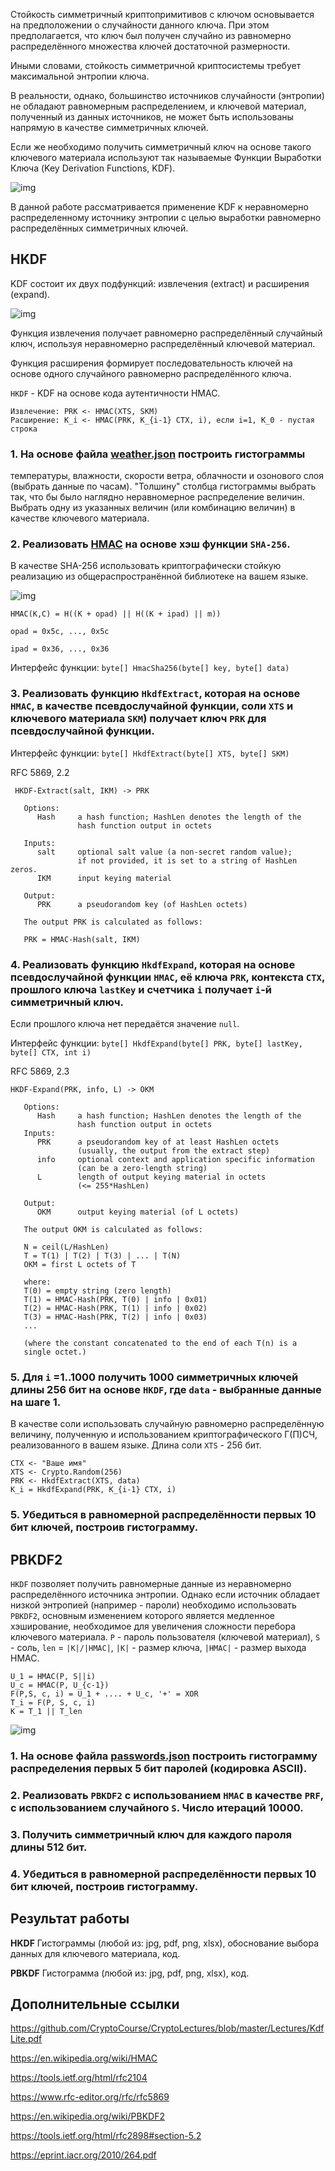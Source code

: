 Стойкость симметричный криптопримитивов с ключом основывается на предположении о случайности данного ключа. При этом предполагается, что ключ был получен случайно из равномерно распределённого множества ключей достаточной размерности.

Иными словами, стойкость симметричной криптосистемы требует максимальной энтропии ключа.

В реальности, однако, большинство источников случайности (энтропии) не обладают равномерным распределением, и ключевой материал, полученный из данных источников, не может быть использованы напрямую в качестве симметричных ключей.

Если же необходимо получить симметричный ключ на основе такого ключевого материала используют так называемые Функции Выработки Ключа (Key Derivation Functions, KDF).

![img](https://github.com/CryptoCourse/CryptoLabs/blob/master/Impl/imgs/Single-phase-model-for-KDFs_W640.jpg)

В данной работе рассматривается применение KDF к неравномерно распределенному источнику энтропии с целью выработки равномерно распределённых симметричных ключей.

## HKDF

KDF состоит их двух подфункций: извлечения (extract) и расширения (expand).

![img](https://github.com/CryptoCourse/CryptoLabs/blob/master/Impl/imgs/Extract-then-expand-model-for-KDFs_W640.jpg)

Функция извлечения получает равномерно распределённый случайный ключ, используя неравномерно распределённый ключевой материал.

Функция расширения формирует последовательность ключей на основе одного случайного равномерно распределённого ключа.

`HKDF` - KDF на основе кода аутентичности HMAC. 
```
Извлечение: PRK <- HMAC(XTS, SKM)
Расширение: K_i <- HMAC(PRK, К_{i-1} CTX, i), если i=1, K_0 - пустая строка
```

### 1. На основе файла [weather.json](https://github.com/CryptoCourse/CryptoLabs/blob/master/Impl/weather.json) построить гистограммы 

температуры, влажности, скорости ветра, облачности и озонового слоя (выбрать данные по часам). "Толшину" столбца гистограммы выбрать так, что бы было наглядно неравномерное распределение величин. Выбрать одну из указанных величин (или комбинацию величин) в качестве ключевого материала.

### 2. Реализовать [HMAC](https://en.wikipedia.org/wiki/HMAC) на основе хэш функции `SHA-256`. 

В качестве SHA-256 использовать криптографически стойкую реализацию из общераспространённой библиотеке на вашем языке.

![img](https://encrypted-tbn0.gstatic.com/images?q=tbn%3AANd9GcR45Fu58KVP7gP_YF4SnuWl0kR5hYwawtMpiIpVBqUHU4RtYmGa)

`HMAC(K,C) = H((K + opad) || H((K + ipad) || m))`

`opad = 0x5c, ..., 0x5c`

`ipad = 0x36, ..., 0x36`

Интерфейс функции: `byte[] HmacSha256(byte[] key, byte[] data)`

### 3. Реализовать функцию `HkdfExtract`, которая на основе `HMAC`, в качестве псевдослучайной функции, соли `XTS` и ключевого материала `SKM`) получает ключ `PRK` для псевдослучайной функции.

Интерфейс функции: `byte[] HkdfExtract(byte[] XTS, byte[] SKM)`

RFC 5869, 2.2

```
 HKDF-Extract(salt, IKM) -> PRK

   Options:
      Hash     a hash function; HashLen denotes the length of the
               hash function output in octets

   Inputs:
      salt     optional salt value (a non-secret random value);
               if not provided, it is set to a string of HashLen zeros.
      IKM      input keying material

   Output:
      PRK      a pseudorandom key (of HashLen octets)

   The output PRK is calculated as follows:

   PRK = HMAC-Hash(salt, IKM)
```

### 4. Реализовать функцию `HkdfExpand`, которая на основе псевдослучайной функции `HMAC`, её ключа `PRK`, контекста `CTX`, прошлого ключа `lastKey` и счетчика `i` получает `i`-й симметричный ключ. 

Если прошлого ключа нет передаётся значение `null`.

Интерфейс функции: `byte[] HkdfExpand(byte[] PRK, byte[] lastKey, byte[] CTX, int i)`

RFC 5869, 2.3

```
HKDF-Expand(PRK, info, L) -> OKM

   Options:
      Hash     a hash function; HashLen denotes the length of the
               hash function output in octets
   Inputs:
      PRK      a pseudorandom key of at least HashLen octets
               (usually, the output from the extract step)
      info     optional context and application specific information
               (can be a zero-length string)
      L        length of output keying material in octets
               (<= 255*HashLen)

   Output:
      OKM      output keying material (of L octets)

   The output OKM is calculated as follows:

   N = ceil(L/HashLen)
   T = T(1) | T(2) | T(3) | ... | T(N)
   OKM = first L octets of T

   where:
   T(0) = empty string (zero length)
   T(1) = HMAC-Hash(PRK, T(0) | info | 0x01)
   T(2) = HMAC-Hash(PRK, T(1) | info | 0x02)
   T(3) = HMAC-Hash(PRK, T(2) | info | 0x03)
   ...

   (where the constant concatenated to the end of each T(n) is a
   single octet.)
```

### 5. Для `i` =1..1000 получить 1000 симметричных ключей длины 256 бит на основе `HKDF`, где `data` - выбранные данные на шаге 1.
В качестве соли использовать случайную равномерно распределённую величину, полученную и использованием криптографического Г(П)СЧ, реализованного в вашем языке. Длина соли `XTS` - 256 бит.

```
CTX <- "Ваше имя"
XTS <- Crypto.Random(256)
PRK <- HkdfExtract(XTS, data)
K_i = HkdfExpand(PRK, K_{i-1} CTX, i)
```

### 5. Убедиться в равномерной распределённости первых 10 бит ключей, построив гистограмму.

## PBKDF2

`HKDF` позволяет получить равномерные данные из неравномерно распределённого источника энтропии. Однако если источник обладает низкой энтропией (например - пароли)
необходимо использовать `PBKDF2`, основным изменением которого является медленное хэширование, необходимое для увеличения сложности перебора ключевого материала.
`P` - пароль пользователя (ключевой материал), `S` - соль, `len` = `|K|/|HMAC|`, `|K|` - размер ключа, `|HMAC|` - размер выхода HMAC.

```
U_1 = HMAC(P, S||i)
U_c = HMAC(P, U_{c-1})
F(P,S, c, i) = U_1 + .... + U_c, '+' = XOR
T_i = F(P, S, c, i)
K = T_1 || T_len
```

![img](https://upload.wikimedia.org/wikipedia/commons/7/70/Pbkdf2_nist.png)

### 1. На основе файла [passwords.json](https://github.com/CryptoCourse/CryptoLabs/blob/master/Impl/passwords.json) построить гистограмму распределения первых 5 бит паролей (кодировка ASCII).
### 2. Реализовать `PBKDF2` с использованием `HMAC` в качестве `PRF`, с использованием случайного `S`. Число итераций 10000.
### 3. Получить симметричный ключ для каждого пароля длины 512 бит.
### 4. Убедиться в равномерной распределённости первых 10 бит ключей, построив гистограмму.

## Результат работы
**HKDF** Гистограммы (любой из: jpg, pdf, png, xlsx), обоснование выбора данных для ключевого материала, код.

**PBKDF** Гистограмма (любой из: jpg, pdf, png, xlsx), код.

## Дополнительные ссылки

https://github.com/CryptoCourse/CryptoLectures/blob/master/Lectures/KdfLite.pdf

https://en.wikipedia.org/wiki/HMAC

https://tools.ietf.org/html/rfc2104

https://www.rfc-editor.org/rfc/rfc5869

https://en.wikipedia.org/wiki/PBKDF2

https://tools.ietf.org/html/rfc2898#section-5.2

https://eprint.iacr.org/2010/264.pdf
